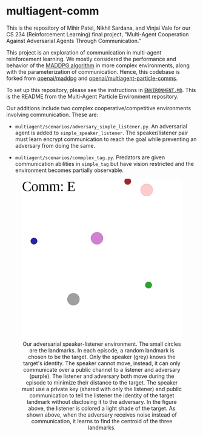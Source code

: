 # multiagent-comm

This is the repository of Mihir Patel, Nikhil Sardana, and Vinjai Vale for our CS 234 (Reinforcement Learning) final project, "Multi-Agent Cooperation Against Adversarial Agents Through Communication."

This project is an exploration of communication in multi-agent reinforcement learning. We mostly considered the performance and behavior of the [MADDPG algorithm](https://arxiv.org/abs/1706.02275) in more complex environments, along with the parameterization of communication. Hence, this codebase is forked from [openai/maddpg](https://github.com/openai/maddpg) and [openai/multiagent-particle-comms](https://github.com/openai/multiagent-particle-envs).

To set up this repository, please see the instructions in [`ENVIRONMENT.MD`](https://github.com/fractal1729/multiagent-comm/blob/master/ENVIRONMENT.md). This is the README from the Multi-Agent Particle Environment repository.


Our additions include two complex cooperative/competitive environments involving communication. These are:

* `multiagent/scenarios/adversary_simple_listener.py`. An adversarial agent is added to `simple_speaker_listener`. The speaker/listener pair must learn encrypt communication to reach the goal while preventing an adversary from doing the same.

* `multiagent/scenarios/commplex_tag.py`. Predators are given communication abilities in `simple_tag` but have vision restricted and the environment becomes partially observable.

<figure align="center">
    <img src="./img/adversary-sl.png" alt="Adversary speaker-listener environment">
    <figcaption align="center">Our adversarial speaker-listener environment. The small circles are the landmarks. In each episode, a random landmark is chosen to be the target. Only the speaker (grey) knows the target's identity. The speaker cannot move, instead, it can only communicate over a public channel to a listener and adversary (purple). The listener and adversary both move during the episode to minimize their distance to the target. The speaker must use a private key (shared with only the listener) and public communication to tell the listener the identity of the target landmark without disclosing it to the adversary. In the figure above, the listener is colored a light shade of the target. As shown above, when the adversary receives noise instead of communication, it learns to find the centroid of the three landmarks.</figcaption>
</figure>
